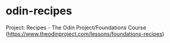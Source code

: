 # odin-recipes
Project: Recipes - The Odin Project/Foundations Course (https://www.theodinproject.com/lessons/foundations-recipes)
